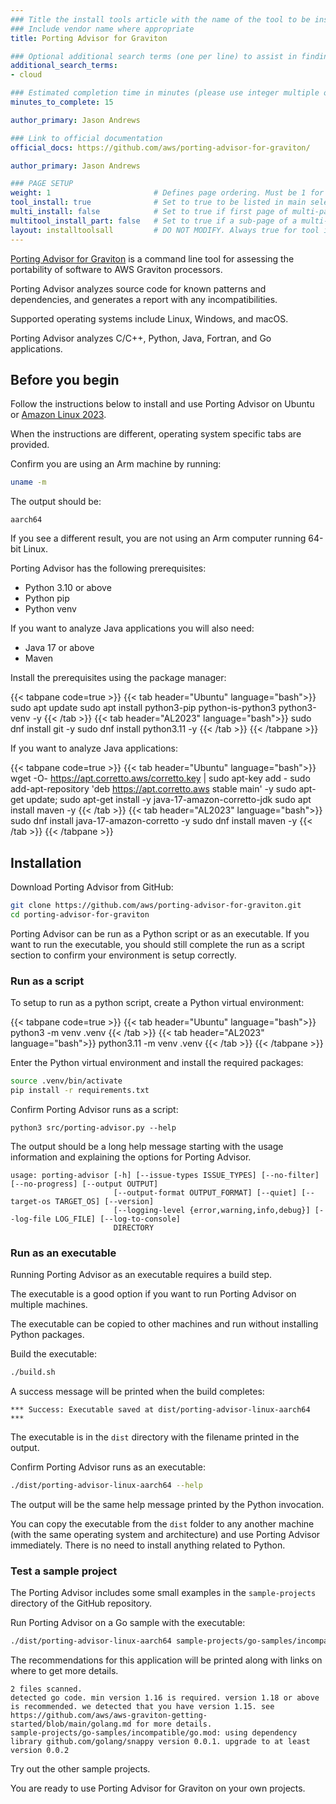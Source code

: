```yaml
---
### Title the install tools article with the name of the tool to be installed
### Include vendor name where appropriate
title: Porting Advisor for Graviton

### Optional additional search terms (one per line) to assist in finding the article
additional_search_terms:
- cloud

### Estimated completion time in minutes (please use integer multiple of 5)
minutes_to_complete: 15

author_primary: Jason Andrews

### Link to official documentation
official_docs: https://github.com/aws/porting-advisor-for-graviton/

author_primary: Jason Andrews

### PAGE SETUP
weight: 1                       # Defines page ordering. Must be 1 for first (or only) page.
tool_install: true              # Set to true to be listed in main selection page, else false
multi_install: false            # Set to true if first page of multi-page article, else false
multitool_install_part: false   # Set to true if a sub-page of a multi-page article, else false
layout: installtoolsall         # DO NOT MODIFY. Always true for tool install articles
---
```


[Porting Advisor for Graviton](https://github.com/aws/porting-advisor-for-graviton/) is a command line tool for assessing the portability of software to AWS Graviton processors. 

Porting Advisor analyzes source code for known patterns and dependencies, and generates a report with any incompatibilities.

Supported operating systems include Linux, Windows, and macOS. 

Porting Advisor analyzes C/C++, Python, Java, Fortran, and Go applications. 

## Before you begin

Follow the instructions below to install and use Porting Advisor on Ubuntu or [Amazon Linux 2023](https://aws.amazon.com/linux/amazon-linux-2023/). 

When the instructions are different, operating system specific tabs are provided. 

Confirm you are using an Arm machine by running:

```bash
uname -m
```

The output should be:

```output
aarch64
```

If you see a different result, you are not using an Arm computer running 64-bit Linux.

Porting Advisor has the following prerequisites: 
- Python 3.10 or above
- Python pip
- Python venv

If you want to analyze Java applications you will also need:
- Java 17 or above
- Maven

Install the prerequisites using the package manager:

{{< tabpane code=true >}}
  {{< tab header="Ubuntu" language="bash">}}
sudo apt update
sudo apt install python3-pip python-is-python3 python3-venv -y
  {{< /tab >}}
  {{< tab header="AL2023" language="bash">}}
sudo dnf install git -y
sudo dnf install python3.11 -y
  {{< /tab >}}
{{< /tabpane >}}

If you want to analyze Java applications:

{{< tabpane code=true >}}
  {{< tab header="Ubuntu" language="bash">}}
wget -O- https://apt.corretto.aws/corretto.key | sudo apt-key add - 
sudo add-apt-repository 'deb https://apt.corretto.aws stable main' -y
sudo apt-get update; sudo apt-get install -y java-17-amazon-corretto-jdk
sudo apt install maven -y
  {{< /tab >}}
  {{< tab header="AL2023" language="bash">}}
sudo dnf install java-17-amazon-corretto -y
sudo dnf install maven -y
  {{< /tab >}}
{{< /tabpane >}}

## Installation

Download Porting Advisor from GitHub:

```bash
git clone https://github.com/aws/porting-advisor-for-graviton.git
cd porting-advisor-for-graviton
```

Porting Advisor can be run as a Python script or as an executable. If you want to run the executable, you should still complete the run as a script section to confirm your environment is setup correctly.

### Run as a script

To setup to run as a python script, create a Python virtual environment:

{{< tabpane code=true >}}
  {{< tab header="Ubuntu" language="bash">}}
python3 -m venv .venv
  {{< /tab >}}
  {{< tab header="AL2023" language="bash">}}
python3.11 -m venv .venv
  {{< /tab >}}
{{< /tabpane >}}

Enter the Python virtual environment and install the required packages:

```bash
source .venv/bin/activate
pip install -r requirements.txt
```

Confirm Porting Advisor runs as a script:

```console
python3 src/porting-advisor.py --help
```

The output should be a long help message starting with the usage information and explaining the options for Porting Advisor. 

```output
usage: porting-advisor [-h] [--issue-types ISSUE_TYPES] [--no-filter] [--no-progress] [--output OUTPUT]
                       [--output-format OUTPUT_FORMAT] [--quiet] [--target-os TARGET_OS] [--version]
                       [--logging-level {error,warning,info,debug}] [--log-file LOG_FILE] [--log-to-console]
                       DIRECTORY
```


### Run as an executable

Running Porting Advisor as an executable requires a build step. 

The executable is a good option if you want to run Porting Advisor on multiple machines. 

The executable can be copied to other machines and run without installing Python packages. 

Build the executable:

```bash
./build.sh
```

A success message will be printed when the build completes:

```output
*** Success: Executable saved at dist/porting-advisor-linux-aarch64 ***
```

The executable is in the `dist` directory with the filename printed in the output. 

Confirm Porting Advisor runs as an executable:

```bash
./dist/porting-advisor-linux-aarch64 --help
```

The output will be the same help message printed by the Python invocation.

You can copy the executable from the `dist` folder to any another machine (with the same operating system and architecture) and use Porting Advisor immediately. There is no need to install anything related to Python.

### Test a sample project

The Porting Advisor includes some small examples in the `sample-projects` directory of the GitHub repository. 

Run Porting Advisor on a Go sample with the executable:

```bash
./dist/porting-advisor-linux-aarch64 sample-projects/go-samples/incompatible
```

The recommendations for this application will be printed along with links on where to get more details.

```output
2 files scanned.
detected go code. min version 1.16 is required. version 1.18 or above is recommended. we detected that you have version 1.15. see https://github.com/aws/aws-graviton-getting-started/blob/main/golang.md for more details.
sample-projects/go-samples/incompatible/go.mod: using dependency library github.com/golang/snappy version 0.0.1. upgrade to at least version 0.0.2
```

Try out the other sample projects. 

You are ready to use Porting Advisor for Graviton on your own projects.

